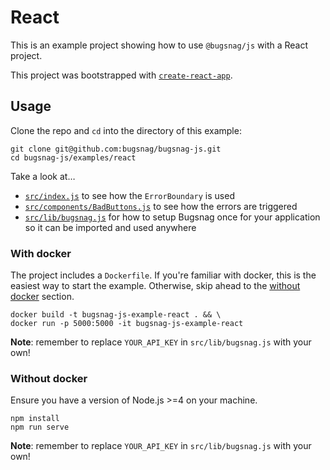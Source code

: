 # React

This is an example project showing how to use `@bugsnag/js` with a React project.

This project was bootstrapped with [`create-react-app`](https://github.com/facebook/create-react-app).

## Usage

Clone the repo and `cd` into the directory of this example:

```
git clone git@github.com:bugsnag/bugsnag-js.git
cd bugsnag-js/examples/react
```
Take a look at…
- [`src/index.js`](src/index.js) to see how the `ErrorBoundary` is used
- [`src/components/BadButtons.js`](src/components/BadButtons.js) to see how the errors are triggered
- [`src/lib/bugsnag.js`](src/lib/bugsnag.js) for how to setup Bugsnag once for your application so it can be imported and used anywhere

### With docker

The project includes a `Dockerfile`. If you're familiar with docker, this is the easiest way to start the example. Otherwise, skip ahead to the [without docker](#without-docker) section.

```
docker build -t bugsnag-js-example-react . && \
docker run -p 5000:5000 -it bugsnag-js-example-react
```

__Note__: remember to replace `YOUR_API_KEY` in `src/lib/bugsnag.js` with your own!

### Without docker

Ensure you have a version of Node.js >=4 on your machine.

```
npm install
npm run serve
```
__Note__: remember to replace `YOUR_API_KEY` in `src/lib/bugsnag.js` with your own!
